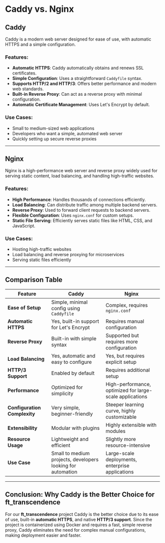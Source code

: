# Caddy vs. Nginx

## Caddy
Caddy is a modern web server designed for ease of use, with automatic HTTPS and a simple configuration.

### Features:
- **Automatic HTTPS**: Caddy automatically obtains and renews SSL certificates.
- **Simple Configuration**: Uses a straightforward `Caddyfile` syntax.
- **Supports HTTP/2 and HTTP/3**: Offers better performance and modern web standards.
- **Built-in Reverse Proxy**: Can act as a reverse proxy with minimal configuration.
- **Automatic Certificate Management**: Uses Let's Encrypt by default.

### Use Cases:
- Small to medium-sized web applications
- Developers who want a simple, automated web server
- Quickly setting up secure reverse proxies

---

## Nginx
Nginx is a high-performance web server and reverse proxy widely used for serving static content, load balancing, and handling high-traffic websites.

### Features:
- **High Performance**: Handles thousands of connections efficiently.
- **Load Balancing**: Can distribute traffic among multiple backend servers.
- **Reverse Proxy**: Used to forward client requests to backend servers.
- **Flexible Configuration**: Uses `nginx.conf` for custom setups.
- **Static File Serving**: Efficiently serves static files like HTML, CSS, and JavaScript.

### Use Cases:
- Hosting high-traffic websites
- Load balancing and reverse proxying for microservices
- Serving static files efficiently

---

## Comparison Table

| Feature             | Caddy             | Nginx             |
|---------------------|------------------|------------------|
| **Ease of Setup**   | Simple, minimal config using `Caddyfile` | Complex, requires `nginx.conf` |
| **Automatic HTTPS** | Yes, built-in support for Let's Encrypt | Requires manual configuration |
| **Reverse Proxy**   | Built-in with simple syntax | Supported but requires more configuration |
| **Load Balancing**  | Yes, automatic and easy to configure | Yes, but requires explicit setup |
| **HTTP/3 Support**  | Enabled by default | Requires additional setup |
| **Performance**     | Optimized for simplicity | High-performance, optimized for large-scale applications |
| **Configuration Complexity** | Very simple, beginner-friendly | Steeper learning curve, highly customizable |
| **Extensibility**   | Modular with plugins | Highly extensible with modules |
| **Resource Usage**  | Lightweight and efficient | Slightly more resource-intensive |
| **Use Case**        | Small to medium projects, developers looking for automation | Large-scale deployments, enterprise applications |

---

## Conclusion: Why Caddy is the Better Choice for ft_transcendence

For our **ft_transcendence** project Caddy is the better choice due to its ease of use, built-in **automatic HTTPS**, and native **HTTP/3 support**. Since the project is containerized using Docker and requires a fast, simple reverse proxy, Caddy eliminates the need for complex manual configurations, making deployment easier and faster.
